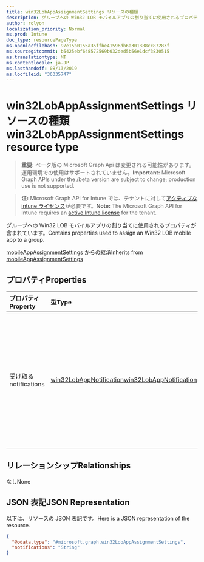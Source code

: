 ```yaml
---
title: win32LobAppAssignmentSettings リソースの種類
description: グループへの Win32 LOB モバイルアプリの割り当てに使用されるプロパティが含まれています。
author: rolyon
localization_priority: Normal
ms.prod: Intune
doc_type: resourcePageType
ms.openlocfilehash: 97e15b0155a35ffbe41596db6a301388cc87283f
ms.sourcegitcommit: b5425ebf648572569b032ded5b56e1dcf3830515
ms.translationtype: MT
ms.contentlocale: ja-JP
ms.lasthandoff: 08/13/2019
ms.locfileid: "36335747"
---
```

# <a name="win32lobappassignmentsettings-resource-type"></a><span data-ttu-id="759cb-103">win32LobAppAssignmentSettings リソースの種類</span><span class="sxs-lookup"><span data-stu-id="759cb-103">win32LobAppAssignmentSettings resource type</span></span>

> <span data-ttu-id="759cb-104">**重要:** ベータ版の Microsoft Graph Api は変更される可能性があります。運用環境での使用はサポートされていません。</span><span class="sxs-lookup"><span data-stu-id="759cb-104">**Important:** Microsoft Graph APIs under the /beta version are subject to change; production use is not supported.</span></span>

> <span data-ttu-id="759cb-105">**注:** Microsoft Graph API for Intune では、テナントに対して[アクティブな intune ライセンス](https://go.microsoft.com/fwlink/?linkid=839381)が必要です。</span><span class="sxs-lookup"><span data-stu-id="759cb-105">**Note:** The Microsoft Graph API for Intune requires an [active Intune license](https://go.microsoft.com/fwlink/?linkid=839381) for the tenant.</span></span>

<span data-ttu-id="759cb-106">グループへの Win32 LOB モバイルアプリの割り当てに使用されるプロパティが含まれています。</span><span class="sxs-lookup"><span data-stu-id="759cb-106">Contains properties used to assign an Win32 LOB mobile app to a group.</span></span>


<span data-ttu-id="759cb-107">[mobileAppAssignmentSettings](../resources/intune-apps-mobileappassignmentsettings.md) からの継承</span><span class="sxs-lookup"><span data-stu-id="759cb-107">Inherits from [mobileAppAssignmentSettings](../resources/intune-apps-mobileappassignmentsettings.md)</span></span>

## <a name="properties"></a><span data-ttu-id="759cb-108">プロパティ</span><span class="sxs-lookup"><span data-stu-id="759cb-108">Properties</span></span>
|<span data-ttu-id="759cb-109">プロパティ</span><span class="sxs-lookup"><span data-stu-id="759cb-109">Property</span></span>|<span data-ttu-id="759cb-110">型</span><span class="sxs-lookup"><span data-stu-id="759cb-110">Type</span></span>|<span data-ttu-id="759cb-111">説明</span><span class="sxs-lookup"><span data-stu-id="759cb-111">Description</span></span>|
|:---|:---|:---|
|<span data-ttu-id="759cb-112">受け取る</span><span class="sxs-lookup"><span data-stu-id="759cb-112">notifications</span></span>|[<span data-ttu-id="759cb-113">win32LobAppNotification</span><span class="sxs-lookup"><span data-stu-id="759cb-113">win32LobAppNotification</span></span>](../resources/intune-apps-win32lobappnotification.md)|<span data-ttu-id="759cb-114">このアプリの割り当ての通知状態。</span><span class="sxs-lookup"><span data-stu-id="759cb-114">The notification status this app assignment.</span></span> <span data-ttu-id="759cb-115">可能な値は、`showAll`、`showReboot`、`hideAll` です。</span><span class="sxs-lookup"><span data-stu-id="759cb-115">Possible values are: `showAll`, `showReboot`, `hideAll`.</span></span>|

## <a name="relationships"></a><span data-ttu-id="759cb-116">リレーションシップ</span><span class="sxs-lookup"><span data-stu-id="759cb-116">Relationships</span></span>
<span data-ttu-id="759cb-117">なし</span><span class="sxs-lookup"><span data-stu-id="759cb-117">None</span></span>

## <a name="json-representation"></a><span data-ttu-id="759cb-118">JSON 表記</span><span class="sxs-lookup"><span data-stu-id="759cb-118">JSON Representation</span></span>
<span data-ttu-id="759cb-119">以下は、リソースの JSON 表記です。</span><span class="sxs-lookup"><span data-stu-id="759cb-119">Here is a JSON representation of the resource.</span></span>
<!-- {
  "blockType": "resource",
  "@odata.type": "microsoft.graph.win32LobAppAssignmentSettings"
}
-->
``` json
{
  "@odata.type": "#microsoft.graph.win32LobAppAssignmentSettings",
  "notifications": "String"
}
```



